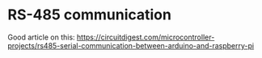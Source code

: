 # RS-485 communication
Good article on this: https://circuitdigest.com/microcontroller-projects/rs485-serial-communication-between-arduino-and-raspberry-pi

